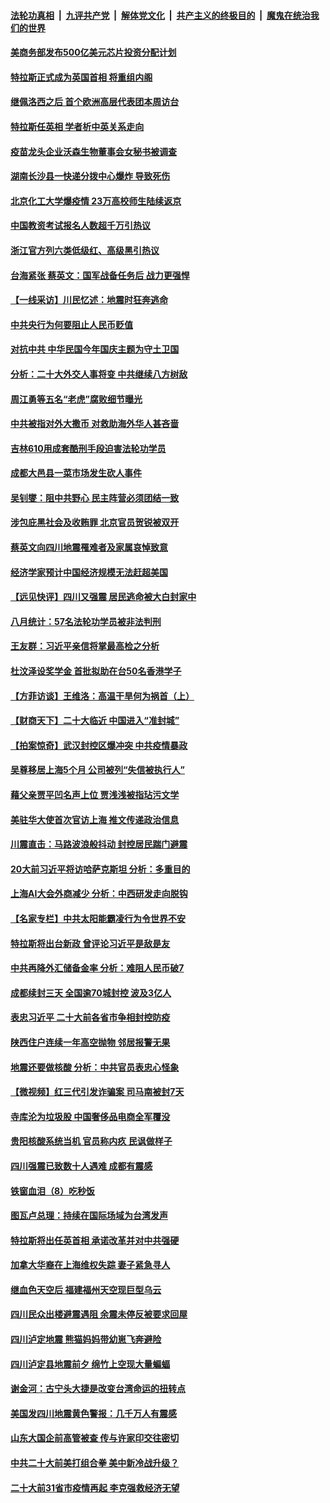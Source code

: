 ####  [法轮功真相](../../../../basic/blob/master/README.md?t=09062331) &nbsp;|&nbsp; [九评共产党](../../../../9ping.md/blob/master/README.md?t=09062331) &nbsp;|&nbsp; [解体党文化](../../../../jtdwh.md/blob/master/README.md?t=09062331)  &nbsp;|&nbsp; [共产主义的终极目的](../../../../gczydzjmd.md/blob/master/README.md?t=09062331) &nbsp;|&nbsp; [魔鬼在统治我们的世界](../../../../mgztzwmdsj.md/blob/master/README.md?t=09062331) 

#### [美商务部发布500亿美元芯片投资分配计划](../pages/nsc413/n13818517.md?t=09062331) 

#### [特拉斯正式成为英国首相 将重组内阁](../pages/nsc413/n13818630.md?t=09062331) 

#### [继佩洛西之后 首个欧洲高层代表团本周访台](../pages/nsc413/n13818598.md?t=09062331) 

#### [特拉斯任英相 学者析中英关系走向](../pages/nsc413/n13818460.md?t=09062331) 

#### [疫苗龙头企业沃森生物董事会女秘书被调查](../pages/nsc413/n13818428.md?t=09062331) 

#### [湖南长沙县一快递分拨中心爆炸 导致死伤](../pages/nsc413/n13818462.md?t=09062331) 

#### [北京化工大学爆疫情 23万高校师生陆续返京](../pages/nsc413/n13818275.md?t=09062331) 

#### [中国教资考试报名人数超千万引热议](../pages/nsc413/n13818431.md?t=09062331) 

#### [浙江官方列六类低级红、高级黑引热议](../pages/nsc413/n13818427.md?t=09062331) 

#### [台海紧张 蔡英文：国军战备任务后 战力更强悍](../pages/nsc413/n13818392.md?t=09062331) 

#### [【一线采访】川民忆述：地震时狂奔逃命](../pages/nsc413/n13818125.md?t=09062331) 

#### [中共央行为何要阻止人民币贬值](../pages/nsc413/n13818383.md?t=09062331) 

#### [对抗中共 中华民国今年国庆主题为守土卫国](../pages/nsc413/n13818356.md?t=09062331) 

#### [分析：二十大外交人事将变 中共继续八方树敌](../pages/nsc413/n13818209.md?t=09062331) 

#### [周江勇等五名“老虎”腐败细节曝光](../pages/nsc413/n13818374.md?t=09062331) 

#### [中共被指对外大撒币 对救助海外华人甚吝啬](../pages/nsc413/n13818301.md?t=09062331) 

#### [吉林610用成套酷刑手段迫害法轮功学员](../pages/nsc413/n13814775.md?t=09062331) 

#### [成都大邑县一菜市场发生砍人事件](../pages/nsc413/n13818340.md?t=09062331) 

#### [吴钊燮：阻中共野心 民主阵营必须团结一致](../pages/nsc413/n13818287.md?t=09062331) 

#### [涉包庇黑社会及收贿罪 北京官员贺锐被双开](../pages/nsc413/n13818296.md?t=09062331) 

#### [蔡英文向四川地震罹难者及家属哀悼致意](../pages/nsc413/n13818235.md?t=09062331) 


#### [经济学家预计中国经济规模无法赶超美国](../pages/nsc413/n13817987.md?t=09062331) 

#### [【远见快评】四川又强震 居民逃命被大白封家中](../pages/nsc413/n13818156.md?t=09062331) 

#### [八月统计：57名法轮功学员被非法判刑](../pages/nsc413/n13817356.md?t=09062331) 

#### [王友群：习近平亲信将掌最高检之分析](../pages/nsc413/n13818080.md?t=09062331) 

#### [杜汶泽设奖学金 首批拟助在台50名香港学子](../pages/nsc413/n13818054.md?t=09062331) 

#### [【方菲访谈】王维洛：高温干旱何为祸首（上）](../pages/nsc413/n13818041.md?t=09062331) 

#### [【财商天下】二十大临近 中国进入“准封城”](../pages/nsc413/n13817986.md?t=09062331) 

#### [【拍案惊奇】武汉封控区爆冲突 中共疫情暴政](../pages/nsc413/n13818036.md?t=09062331) 

#### [吴尊移居上海5个月 公司被列“失信被执行人”](../pages/nsc413/n13818014.md?t=09062331) 

#### [藉父亲贾平凹名声上位 贾浅浅被指玷污文学](../pages/nsc413/n13818055.md?t=09062331) 

#### [美驻华大使首次官访上海 推文传递政治信息](../pages/nsc413/n13818046.md?t=09062331) 

#### [川震直击：马路波浪般抖动 封控居民踹门避震](../pages/nsc413/n13817998.md?t=09062331) 

#### [20大前习近平将访哈萨克斯坦 分析：多重目的](../pages/nsc413/n13817976.md?t=09062331) 

#### [上海AI大会外商减少 分析：中西研发走向脱钩](../pages/nsc413/n13817869.md?t=09062331) 

#### [【名家专栏】中共太阳能霸凌行为令世界不安](../pages/nsc413/n13817785.md?t=09062331) 

#### [特拉斯将出台新政 曾评论习近平是敌是友](../pages/nsc413/n13817860.md?t=09062331) 

#### [中共再降外汇储备金率 分析：难阻人民币破7](../pages/nsc413/n13817982.md?t=09062331) 

#### [成都续封三天 全国逾70城封控 波及3亿人](../pages/nsc413/n13817809.md?t=09062331) 

#### [表忠习近平 二十大前各省市争相封控防疫](../pages/nsc413/n13817994.md?t=09062331) 

#### [陕西住户连续一年高空抛物 邻居报警无果](../pages/nsc413/n13817923.md?t=09062331) 

#### [地震还要做核酸 分析：中共官员表忠心怪象](../pages/nsc413/n13817939.md?t=09062331) 

#### [【微视频】红三代引发诈骗案 司马南被封7天](../pages/nsc413/n13817832.md?t=09062331) 

#### [寺库沦为垃圾股 中国奢侈品电商全军覆没](../pages/nsc413/n13817560.md?t=09062331) 

#### [贵阳核酸系统当机 官员称内疚 民讽做样子](../pages/nsc413/n13817807.md?t=09062331) 

#### [四川强震已致数十人遇难 成都有震感](../pages/nsc413/n13817520.md?t=09062331) 

#### [铁窗血泪（8）吃秒饭](../pages/nsc413/n13813761.md?t=09062331) 

#### [图瓦卢总理：持续在国际场域为台湾发声](../pages/nsc413/n13817640.md?t=09062331) 

#### [特拉斯将出任英首相 承诺改革并对中共强硬](../pages/nsc413/n13817670.md?t=09062331) 

#### [加拿大华裔在上海维权失踪 妻子紧急寻人](../pages/nsc413/n13817708.md?t=09062331) 

#### [继血色天空后 福建福州天空现巨型乌云](../pages/nsc413/n13817700.md?t=09062331) 

#### [四川民众出楼避震遇阻 余震未停反被要求回屋](../pages/nsc413/n13817657.md?t=09062331) 

#### [四川泸定地震 熊猫妈妈带幼崽飞奔避险](../pages/nsc413/n13817678.md?t=09062331) 

#### [四川泸定县地震前夕 绵竹上空现大量蝙蝠](../pages/nsc413/n13817588.md?t=09062331) 

#### [谢金河：古宁头大捷是改变台湾命运的扭转点](../pages/nsc413/n13817492.md?t=09062331) 

#### [美国发四川地震黄色警报：几千万人有震感](../pages/nsc413/n13817610.md?t=09062331) 

#### [山东大国企前高管被查 传与许家印交往密切](../pages/nsc413/n13817556.md?t=09062331) 

#### [中共二十大前美打组合拳 美中新冷战升级？](../pages/nsc413/n13817586.md?t=09062331) 

#### [二十大前31省市疫情再起 李克强救经济无望](../pages/nsc413/n13817553.md?t=09062331) 

